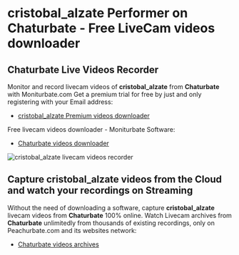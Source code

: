# cristobal_alzate Performer on Chaturbate - Free LiveCam videos downloader

## Chaturbate Live Videos Recorder

Monitor and record livecam videos of **cristobal_alzate** from **Chaturbate** with Moniturbate.com
Get a premium trial for free by just and only registering with your Email address:
* [cristobal_alzate Premium videos downloader](https://moniturbate.com/request-demo-licence-key.html)

Free livecam videos downloader - Moniturbate Software:
* [Chaturbate videos downloader](https://moniturbate.com/moniturbate-download-software.html)

![cristobal_alzate livecam videos recorder](https://peachurnet.com/templates/moniturbate-software.png)


## Capture cristobal_alzate videos from the Cloud and watch your recordings on Streaming

Without the need of downloading a software, capture **cristobal_alzate** livecam videos from **Chaturbate** 100% online.
Watch Livecam archives from **Chaturbate** unlimitedly from thousands of existing recordings, only on Peachurbate.com and its websites network:
* [Chaturbate videos archives](https://peachurnet.com/)